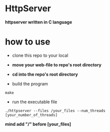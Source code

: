 # HttpServer
**httpserver written in C language** 
# how to use 
- clone this repo to your local

- **move your web-file to repo's root directory**

- **cd into the repo's root directory**

- build the program
```
make
```

- run the executable file
```
./httpserver --files /your_files --num_threads [your_number_of_threads]
``` 
**mind add "/" before [your_files]**
